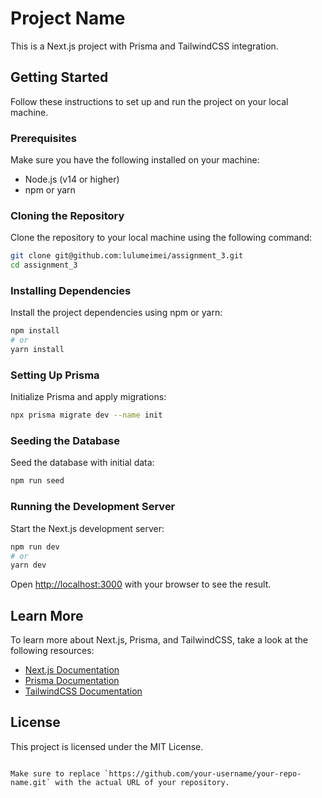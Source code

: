 # Project Name

This is a Next.js project with Prisma and TailwindCSS integration.

## Getting Started

Follow these instructions to set up and run the project on your local machine.

### Prerequisites

Make sure you have the following installed on your machine:

- Node.js (v14 or higher)
- npm or yarn

### Cloning the Repository

Clone the repository to your local machine using the following command:

```sh
git clone git@github.com:lulumeimei/assignment_3.git
cd assignment_3
```

### Installing Dependencies

Install the project dependencies using npm or yarn:

```sh
npm install
# or
yarn install
```

### Setting Up Prisma

Initialize Prisma and apply migrations:

```sh
npx prisma migrate dev --name init
```

### Seeding the Database

Seed the database with initial data:

```sh
npm run seed
```

### Running the Development Server

Start the Next.js development server:

```sh
npm run dev
# or
yarn dev
```

Open [http://localhost:3000](http://localhost:3000) with your browser to see the result.

## Learn More

To learn more about Next.js, Prisma, and TailwindCSS, take a look at the following resources:

- [Next.js Documentation](https://nextjs.org/docs)
- [Prisma Documentation](https://www.prisma.io/docs/)
- [TailwindCSS Documentation](https://tailwindcss.com/docs)

## License

This project is licensed under the MIT License.

```

Make sure to replace `https://github.com/your-username/your-repo-name.git` with the actual URL of your repository.
```
